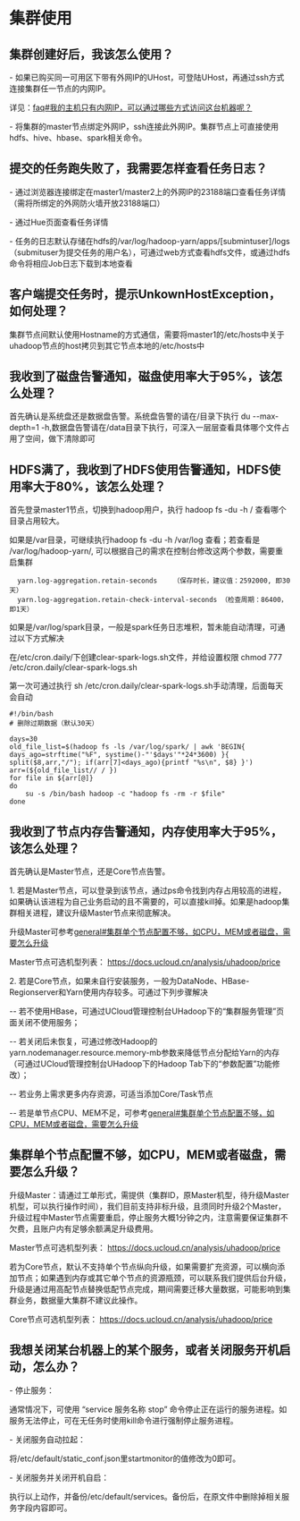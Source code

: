 

# 集群使用

## 集群创建好后，我该怎么使用？

\- 如果已购买同一可用区下带有外网IP的UHost，可登陆UHost，再通过ssh方式连接集群任一节点的内网IP。

详见：[faq\#我的主机只有内网IP，可以通过哪些方式访问这台机器呢？](/network/unet/faq#我的主机只有内网IP，可以通过哪些方式访问这台机器呢？)

\- 将集群的master节点绑定外网IP，ssh连接此外网IP。集群节点上可直接使用hdfs、hive、hbase、spark相关命令。

## 提交的任务跑失败了，我需要怎样查看任务日志？

\- 通过浏览器连接绑定在master1/master2上的外网IP的23188端口查看任务详情（需将所绑定的外网防火墙开放23188端口）

\- 通过Hue页面查看任务详情

\-
任务的日志默认存储在hdfs的/var/log/hadoop-yarn/apps/\[submintuser\]/logs（submituser为提交任务的用户名），可通过web方式查看hdfs文件，或通过hdfs命令将相应Job日志下载到本地查看

## 客户端提交任务时，提示UnkownHostException，如何处理？

集群节点间默认使用Hostname的方式通信，需要将master1的/etc/hosts中关于uhadoop节点的host拷贝到其它节点本地的/etc/hosts中

## 我收到了磁盘告警通知，磁盘使用率大于95%，该怎么处理？

首先确认是系统盘还是数据盘告警。系统盘告警的请在/目录下执行 du --max-depth=1
-h,数据盘告警请在/data目录下执行，可深入一层层查看具体哪个文件占用了空间，做下清除即可

## HDFS满了，我收到了HDFS使用告警通知，HDFS使用率大于80%，该怎么处理？

首先登录master1节点，切换到hadoop用户，执行 hadoop fs -du -h / 查看哪个目录占用较大。

如果是/var目录，可继续执行hadoop fs -du -h /var/log 查看；若查看是 /var/log/hadoop-yarn/,
可以根据自己的需求在控制台修改这两个参数，需要重启集群

``` 
  yarn.log-aggregation.retain-seconds    （保存时长，建议值：2592000, 即30天）
  yarn.log-aggregation.retain-check-interval-seconds （检查周期：86400，即1天）
```

如果是/var/log/spark目录，一般是spark任务日志堆积，暂未能自动清理，可通过以下方式解决

在/etc/cron.daily/下创建clear-spark-logs.sh文件，并给设置权限 chmod 777
/etc/cron.daily/clear-spark-logs.sh

第一次可通过执行 sh /etc/cron.daily/clear-spark-logs.sh手动清理，后面每天会自动

```
#!/bin/bash
# 删除过期数据（默认30天）

days=30
old_file_list=$(hadoop fs -ls /var/log/spark/ | awk 'BEGIN{ days_ago=strftime("%F", systime()-"'$days'"*24*3600) }{ split($8,arr,"/"); if(arr[7]<days_ago){printf "%s\n", $8} }')
arr=(${old_file_list// / })
for file in ${arr[@]}
do
    su -s /bin/bash hadoop -c "hadoop fs -rm -r $file"
done
```

## 我收到了节点内存告警通知，内存使用率大于95%，该怎么处理？

首先确认是Master节点，还是Core节点告警。

1\.
若是Master节点，可以登录到该节点，通过ps命令找到内存占用较高的进程，如果确认该进程为自己业务启动的且不需要的，可以直接kill掉。如果是hadoop集群相关进程，建议升级Master节点来彻底解决。

升级Master可参考[general\#集群单个节点配置不够，如CPU，MEM或者磁盘，需要怎么升级](/analysis/uhadoop/user/general#集群单个节点配置不够，如CPU，MEM或者磁盘，需要怎么升级)

Master节点可选机型列表： <https://docs.ucloud.cn/analysis/uhadoop/price>

2\.
若是Core节点，如果未自行安装服务，一般为DataNode、HBase-Regionserver和Yarn使用内存较多。可通过下列步骤解决

\-- 若不使用HBase，可通过UCloud管理控制台UHadoop下的“集群服务管理”页面关闭不使用服务；

\--
若关闭后未恢复，可通过修改Hadoop的yarn.nodemanager.resource.memory-mb参数来降低节点分配给Yarn的内存（可通过UCloud管理控制台UHadoop下的Hadoop
Tab下的“参数配置”功能修改）；

\-- 若业务上需求更多内存资源，可适当添加Core/Task节点

\--
若是单节点CPU、MEM不足，可参考[general\#集群单个节点配置不够，如CPU，MEM或者磁盘，需要怎么升级](/analysis/uhadoop/user/general#集群单个节点配置不够，如CPU，MEM或者磁盘，需要怎么升级)

## 集群单个节点配置不够，如CPU，MEM或者磁盘，需要怎么升级？

升级Master：请通过工单形式，需提供（集群ID，原Master机型，待升级Master机型，可以执行操作时间），我们目前支持非标升级，且须同时升级2个Master，升级过程中Master节点需要重启，停止服务大概1分钟之内，注意需要保证集群不欠费，且账户内有足够余额满足升级费用。

Master节点可选机型列表： <https://docs.ucloud.cn/analysis/uhadoop/price>

若为Core节点，默认不支持单个节点纵向升级，如果需要扩充资源，可以横向添加节点；如果遇到内存或其它单个节点的资源瓶颈，可以联系我们提供后台升级，升级是通过用高配节点替换低配节点完成，期间需要迁移大量数据，可能影响到集群业务，数据量大集群不建议此操作。

Core节点可选机型列表： <https://docs.ucloud.cn/analysis/uhadoop/price>

## 我想关闭某台机器上的某个服务，或者关闭服务开机启动，怎么办？

\- 停止服务：

通常情况下，可使用 “service 服务名称 stop”
命令停止正在运行的服务进程。如服务无法停止，可在无任务时使用kill命令进行强制停止服务进程。

\- 关闭服务自动拉起：

将/etc/default/static\_conf.json里startmonitor的值修改为0即可。

\- 关闭服务并关闭开机自启：

执行以上动作，并备份/etc/default/services。备份后，在原文件中删除掉相关服务字段内容即可。
